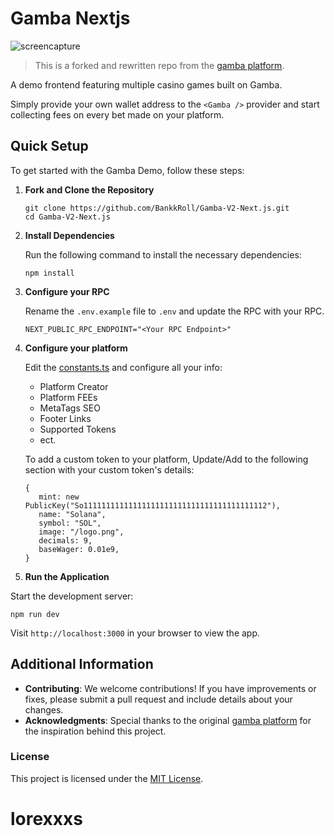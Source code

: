 # Gamba Nextjs

![screencapture](https://github.com/BankkRoll/Gamba-V2-Next.js/assets/106103625/b924180e-39a0-47b2-89f7-87b1ae460ce1)

> This is a forked and rewritten repo from the [gamba platform](https://github.com/gamba-labs/platform).

A demo frontend featuring multiple casino games built on Gamba.

Simply provide your own wallet address to the `<Gamba />` provider and start collecting fees on every bet made on your platform.

## Quick Setup

To get started with the Gamba Demo, follow these steps:

1. **Fork and Clone the Repository**

   ```
   git clone https://github.com/BankkRoll/Gamba-V2-Next.js.git
   cd Gamba-V2-Next.js
   ```

2. **Install Dependencies**

   Run the following command to install the necessary dependencies:

   ```
   npm install
   ```

3. **Configure your RPC**

   Rename the `.env.example` file to `.env` and update the RPC with your RPC.

   ```
   NEXT_PUBLIC_RPC_ENDPOINT="<Your RPC Endpoint>"
   ```

4. **Configure your platform**

   Edit the [constants.ts](./src/constants.ts) and configure all your info:

   - Platform Creator
   - Platform FEEs
   - MetaTags SEO
   - Footer Links
   - Supported Tokens
   - ect.

   To add a custom token to your platform, Update/Add to the following section with your custom token's details:

   ```
   {
      mint: new PublicKey("So11111111111111111111111111111111111111112"),
      name: "Solana",
      symbol: "SOL",
      image: "/logo.png",
      decimals: 9,
      baseWager: 0.01e9,
   }
   ```

5. **Run the Application**

Start the development server:

```
npm run dev
```

Visit `http://localhost:3000` in your browser to view the app.

## Additional Information

- **Contributing**: We welcome contributions! If you have improvements or fixes, please submit a pull request and include details about your changes.
- **Acknowledgments**: Special thanks to the original [gamba platform](https://github.com/gamba-labs/platform) for the inspiration behind this project.

### License

This project is licensed under the [MIT License](LICENSE).
# lorexxxs
